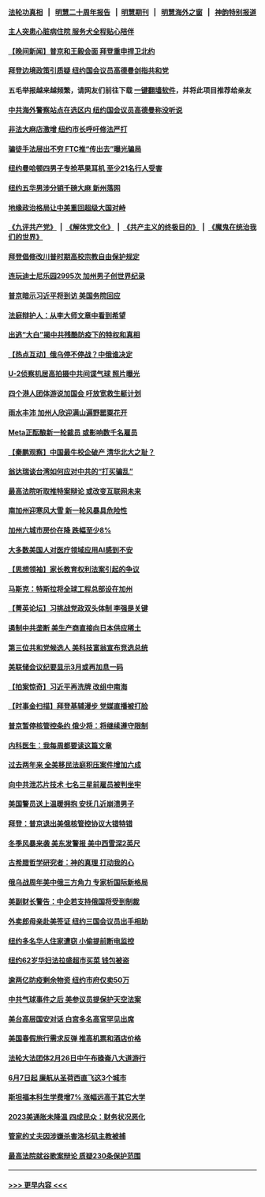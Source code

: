 #### [法轮功真相](https://github.com/gfw-breaker/truth/blob/master/README.md?t=0) &nbsp;&nbsp;|&nbsp;&nbsp; [明慧二十周年报告](https://github.com/gfw-breaker/mh-reports/blob/master/README.md?t=0) &nbsp;&nbsp;|&nbsp;&nbsp;[明慧期刊](https://github.com/gfw-breaker/mh-qikan) &nbsp;&nbsp;|&nbsp;&nbsp; [明慧海外之窗](https://github.com/gfw-breaker/mh-news/blob/master/README.md?t=0) &nbsp;&nbsp;|&nbsp;&nbsp; [神韵特别报道](https://github.com/gfw-breaker/mh-news/blob/master/shenyun.md?t=0)
#### [主人突患心脏病住院 服务犬全程贴心陪伴](../pages/nsc412/n13936332.md?t=02240043) 
#### [【晚间新闻】普京和王毅会面 拜登重申捍卫北约](../pages/nsc412/n13936355.md?t=02240043) 
#### [拜登边境政策引质疑 纽约国会议员高德曼剑指共和党](../pages/nsc412/n13936201.md?t=02240043) 
#### 五毛举报越来越频繁，请网友们前往下载 [一键翻墙软件](https://github.com/gfw-breaker/ssr-accounts)，并将此项目推荐给亲友
#### [中共海外警察站点在选区内 纽约国会议员高德曼称没听说](../pages/nsc412/n13936198.md?t=02240043) 
#### [非法大麻店激增 纽约市长呼吁修法严打](../pages/nsc412/n13936178.md?t=02240043) 
#### [骗徒手法层出不穷 FTC推“传出去”曝光骗局](../pages/nsc412/n13936154.md?t=02240043) 
#### [纽约曼哈顿四男子专抢苹果耳机 至少21名行人受害](../pages/nsc412/n13936182.md?t=02240043) 
#### [纽约五华男涉分销千磅大麻 新州落网](../pages/nsc412/n13936162.md?t=02240043) 
#### [地缘政治格局让中美重回超级大国对峙](../pages/nsc412/n13936132.md?t=02240043) 
#### [《九评共产党》](https://github.com/begood0513/9ping.md/blob/master/README.md) &nbsp;|&nbsp; [《解体党文化》](../../../../jtdwh.md/blob/master/README.md)  &nbsp;|&nbsp; [《共产主义的终极目的》](../../../../gczydzjmd.md/blob/master/README.md) &nbsp;|&nbsp; [《魔鬼在统治我们的世界》](../../../../mgztzwmdsj.md/blob/master/README.md) 
#### [拜登倡修改川普时期高校宗教自由保护规定](../pages/nsc412/n13936072.md?t=02240043) 
#### [连玩迪士尼乐园2995次 加州男子创世界纪录](../pages/nsc412/n13936133.md?t=02240043) 
#### [普京暗示习近平将到访 美国务院回应](../pages/nsc412/n13936087.md?t=02240043) 
#### [法庭辩护人：从李大师文章中看到希望](../pages/nsc412/n13935876.md?t=02240043) 
#### [出逃“大白”揭中共残酷防疫下的特权和真相](../pages/nsc412/n13936151.md?t=02240043) 
#### [【热点互动】俄乌停不停战？中俄谁决定](../pages/nsc412/n13935934.md?t=02240043) 
#### [U-2侦察机居高拍摄中共间谍气球 照片曝光](../pages/nsc412/n13935986.md?t=02240043) 
#### [四个港人团体游说加国会 吁放宽救生艇计划](../pages/nsc412/n13936104.md?t=02240043) 
#### [雨水丰沛 加州人欣迎满山遍野罂粟花开](../pages/nsc412/n13936078.md?t=02240043) 
#### [Meta正酝酿新一轮裁员 或影响数千名雇员](../pages/nsc412/n13935946.md?t=02240043) 
#### [【秦鹏观察】中国最牛校企破产 清华北大之耻？](../pages/nsc412/n13935966.md?t=02240043) 
#### [翁达瑞谈台湾如何应对中共的“打买骗乱”](../pages/nsc412/n13936042.md?t=02240043) 
#### [最高法院听取推特案辩论 或改变互联网未来](../pages/nsc412/n13935837.md?t=02240043) 
#### [南加州迎寒风大雪 新一轮风暴具危险性](../pages/nsc412/n13936021.md?t=02240043) 
#### [加州六城市房价在降 跌幅至少8%](../pages/nsc412/n13935988.md?t=02240043) 
#### [大多数美国人对医疗领域应用AI感到不安](../pages/nsc412/n13935962.md?t=02240043) 
#### [【思想领袖】家长教育权利法案引起的争议](../pages/nsc412/n13914308.md?t=02240043) 
#### [马斯克：特斯拉将全球工程总部设在加州](../pages/nsc412/n13935859.md?t=02240043) 
#### [【菁英论坛】习挑战党政双头体制 李强是关键](../pages/nsc412/n13935884.md?t=02240043) 
#### [遏制中共垄断 美生产商直接向日本供应稀土](../pages/nsc412/n13935770.md?t=02240043) 
#### [第三位共和党候选人 美科技富翁宣布竞选总统](../pages/nsc412/n13935748.md?t=02240043) 
#### [美联储会议纪要显示3月或再加息一码](../pages/nsc412/n13935860.md?t=02240043) 
#### [【拍案惊奇】习近平再洗牌 改组中南海](../pages/nsc412/n13935760.md?t=02240043) 
#### [【时事金扫描】拜登基辅漫步 党媒直播被打脸](../pages/nsc412/n13935661.md?t=02240043) 
#### [普京暂停核管控条约 俄少将：将继续遵守限制](../pages/nsc412/n13935788.md?t=02240043) 
#### [内科医生：我每周都要读这篇文章](../pages/nsc412/n13935219.md?t=02240043) 
#### [过去两年来 全美移民法庭积压案件增加六成](../pages/nsc412/n13935251.md?t=02240043) 
#### [向中共泄芯片技术 七名三星前雇员被判坐牢](../pages/nsc412/n13935767.md?t=02240043) 
#### [美国警员送上温暖拥抱 安抚几近崩溃男子](../pages/nsc412/n13935122.md?t=02240043) 
#### [拜登：普京退出美俄核管控协议大错特错](../pages/nsc412/n13935588.md?t=02240043) 
#### [冬季风暴来袭 美东发警报 美中西雪深2英尺](../pages/nsc412/n13935622.md?t=02240043) 
#### [古希腊哲学研究者：神的真理 打动我的心](../pages/nsc412/n13935136.md?t=02240043) 
#### [俄乌战周年美中俄三方角力 专家析国际新格局](../pages/nsc412/n13934906.md?t=02240043) 
#### [美副财长警告：中企若支持俄国将受到制裁](../pages/nsc412/n13935247.md?t=02240043) 
#### [外卖郎母亲赴美签证 纽约三国会议员出手相助](../pages/nsc412/n13935259.md?t=02240043) 
#### [纽约多名华人住家遭窃 小偷提前断电监控](../pages/nsc412/n13935241.md?t=02240043) 
#### [纽约62岁华妇法拉盛超市买菜 钱包被盗](../pages/nsc412/n13935237.md?t=02240043) 
#### [逾两亿防疫剩余物资 纽约市府仅卖50万](../pages/nsc412/n13935223.md?t=02240043) 
#### [中共气球事件之后 美参议员提保护天空法案](../pages/nsc412/n13935184.md?t=02240043) 
#### [美台高层国安对话 白宫多名高官罕见出席](../pages/nsc412/n13935207.md?t=02240043) 
#### [美国春假旅行需求反弹 推高机票和酒店价格](../pages/nsc412/n13935075.md?t=02240043) 
#### [法轮大法团体2月26日中午布碌崙八大道游行](../pages/nsc412/n13935225.md?t=02240043) 
#### [6月7日起 廉航从圣荷西直飞这3个城市](../pages/nsc412/n13935197.md?t=02240043) 
#### [斯坦福本科生学费增7% 涨幅远高于其它大学](../pages/nsc412/n13935194.md?t=02240043) 
#### [2023美通胀未降温 四成民众：财务状况恶化](../pages/nsc412/n13935174.md?t=02240043) 
#### [管家的丈夫因涉嫌杀害洛杉矶主教被捕](../pages/nsc412/n13935145.md?t=02240043) 
#### [最高法院就谷歌案辩论 质疑230条保护范围](../pages/nsc412/n13934917.md?t=02240043) 

----
#### [ >>> 更早内容 <<< ](../indexes/nsc412-earlier.md)

